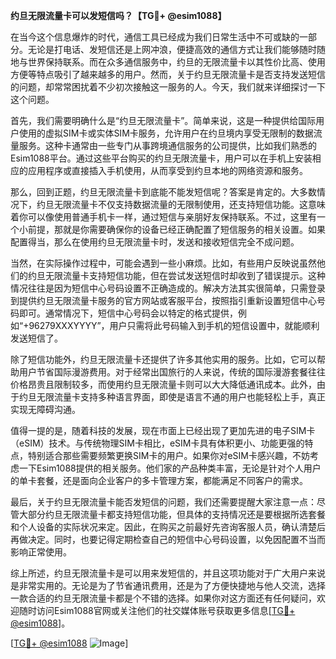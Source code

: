 **约旦无限流量卡可以发短信吗？【TG💪+ @esim1088】**

在当今这个信息爆炸的时代，通信工具已经成为我们日常生活中不可或缺的一部分。无论是打电话、发短信还是上网冲浪，便捷高效的通信方式让我们能够随时随地与世界保持联系。而在众多通信服务中，约旦的无限流量卡以其性价比高、使用方便等特点吸引了越来越多的用户。然而，关于约旦无限流量卡是否支持发送短信的问题，却常常困扰着不少初次接触这一服务的人。今天，我们就来详细探讨一下这个问题。

首先，我们需要明确什么是“约旦无限流量卡”。简单来说，这是一种提供给国际用户使用的虚拟SIM卡或实体SIM卡服务，允许用户在约旦境内享受无限制的数据流量服务。这种卡通常由一些专门从事跨境通信服务的公司提供，比如我们熟悉的Esim1088平台。通过这些平台购买的约旦无限流量卡，用户可以在手机上安装相应的应用程序或直接插入手机使用，从而享受到约旦本地的网络资源和服务。

那么，回到正题，约旦无限流量卡到底能不能发短信呢？答案是肯定的。大多数情况下，约旦无限流量卡不仅支持数据流量的无限制使用，还支持短信功能。这意味着你可以像使用普通手机卡一样，通过短信与亲朋好友保持联系。不过，这里有一个小前提，那就是你需要确保你的设备已经正确配置了短信服务的相关设置。如果配置得当，那么在使用约旦无限流量卡时，发送和接收短信完全不成问题。

当然，在实际操作过程中，可能会遇到一些小麻烦。比如，有些用户反映说虽然他们的约旦无限流量卡支持短信功能，但在尝试发送短信时却收到了错误提示。这种情况往往是因为短信中心号码设置不正确造成的。解决方法其实很简单，只需登录到提供约旦无限流量卡服务的官方网站或客服平台，按照指引重新设置短信中心号码即可。通常情况下，短信中心号码会以特定的格式提供，例如“+96279XXXYYYY”，用户只需将此号码输入到手机的短信设置中，就能顺利发送短信了。

除了短信功能外，约旦无限流量卡还提供了许多其他实用的服务。比如，它可以帮助用户节省国际漫游费用。对于经常出国旅行的人来说，传统的国际漫游套餐往往价格昂贵且限制较多，而使用约旦无限流量卡则可以大大降低通讯成本。此外，由于约旦无限流量卡支持多种语言界面，即使是语言不通的用户也能轻松上手，真正实现无障碍沟通。

值得一提的是，随着科技的发展，现在市面上已经出现了更加先进的电子SIM卡（eSIM）技术。与传统物理SIM卡相比，eSIM卡具有体积更小、功能更强的特点，特别适合那些需要频繁更换SIM卡的用户。如果你对eSIM卡感兴趣，不妨考虑一下Esim1088提供的相关服务。他们家的产品种类丰富，无论是针对个人用户的单卡套餐，还是面向企业客户的多卡管理方案，都能满足不同客户的需求。

最后，关于约旦无限流量卡能否发短信的问题，我们还需要提醒大家注意一点：尽管大部分约旦无限流量卡都支持短信功能，但具体的支持情况还是要根据所选套餐和个人设备的实际状况来定。因此，在购买之前最好先咨询客服人员，确认清楚后再做决定。同时，也要记得定期检查自己的短信中心号码设置，以免因配置不当而影响正常使用。

综上所述，约旦无限流量卡是可以用来发短信的，并且这项功能对于广大用户来说是非常实用的。无论是为了节省通讯费用，还是为了方便快捷地与他人交流，选择一款合适的约旦无限流量卡都是个不错的选择。如果你对这方面还有任何疑问，欢迎随时访问Esim1088官网或关注他们的社交媒体账号获取更多信息[[TG💪+ @esim1088](https://t.me/s/esim1088)]。

[[TG💪+ @esim1088](https://t.me/s/esim1088) ![Image](https://i.postimg.cc/4NQfJmqS/Snipaste-2025-05-13-00-14-12.png)]